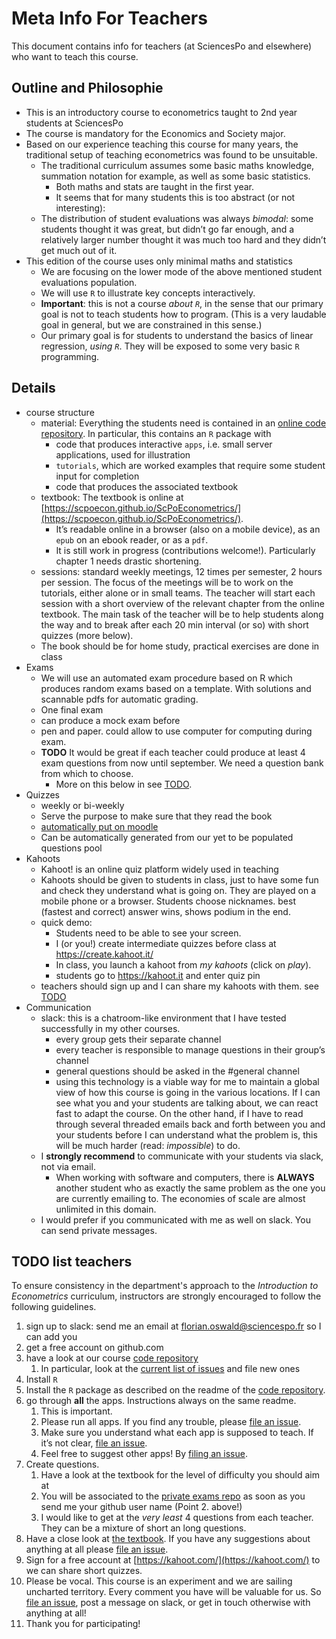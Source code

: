 # Meta Info For Teachers

This document contains info for teachers (at SciencesPo and elsewhere) who want to teach this course.

## Outline and Philosophie

* This is an introductory course to econometrics taught to 2nd year students at SciencesPo
* The course is mandatory for the Economics and Society major.
* Based on our experience teaching this course for many years, the traditional setup of teaching econometrics was found to be unsuitable. 
	* The traditional curriculum assumes some basic maths knowledge, summation notation for example, as well as some basic statistics.
		* Both maths and stats are taught in the first year.
		* It seems that for many students this is too abstract (or not interesting):
	* The distribution of student evaluations was always *bimodal*: some students thought it was great, but didn’t go far enough, and a relatively larger number thought it was much too hard and they didn’t get much out of it.
* This edition of the course uses only minimal maths and statistics
	* We are focusing on the lower mode of the above mentioned student evaluations population.
	* We will use `R` to illustrate key concepts interactively.
	* **Important**: this is not a course *about `R`*, in the sense that our primary goal is not to teach students how to program. (This is a very laudable goal in general, but we are constrained in this sense.) 
	* Our primary goal is for students to understand the basics of linear regression, *using `R`*. They will be exposed to some very basic `R` programming.

## Details

* course structure
    * material: Everything the students need is contained in an [online code repository](https://github.com/ScPoEcon/ScPoEconometrics). In particular, this contains an `R` package with
	    * code that produces interactive `apps`, i.e. small server applications, used for illustration
	    * `tutorials`, which are worked examples that require some student input for completion
	    * code that produces the associated textbook
    * textbook: The textbook is online at [https://scpoecon.github.io/ScPoEconometrics/](https://scpoecon.github.io/ScPoEconometrics/). 
	    * It’s readable online in a browser (also on a mobile device), as an `epub` on an ebook reader, or as a `pdf`. 
	    * It is still work in progress (contributions welcome!). Particularly chapter 1 needs drastic shortening.
    * sessions: standard weekly meetings, 12 times per semester, 2 hours per session. The focus of the meetings will be to work on the tutorials, either alone or in small teams. The teacher will start each session with a short overview of the relevant chapter from the online textbook. The main task of the teacher will be to help students along the way and to break after each 20 min interval (or so) with short quizzes (more below).
    * The book should be for home study, practical exercises are done in class
* Exams
	* We will use an automated exam procedure based on R which produces random exams based on a template. With solutions and scannable pdfs for automatic grading.
    * One final exam
    * can produce a mock exam before
    * pen and paper. could allow to use computer for computing during exam.
    * **TODO** It would be great if each teacher could produce at least 4 exam questions from now until september. We need a question bank from which to choose. 
	    * More on this below in see [TODO](#todo-list-teachers).
* Quizzes
    * weekly or bi-weekly
    * Serve the purpose to make sure that they read the book
    * [automatically put on moodle](https://moodle.sciences-po.fr/mod/quiz/view.php?id=114720)
    * Can be automatically generated from our yet to be populated questions pool
* Kahoots
	* Kahoot! is an online quiz platform widely used in teaching
	* Kahoots should be given to students in class, just to have some fun and check they understand what is going on. They are played on a mobile phone or a browser. Students choose nicknames. best (fastest and correct) answer wins, shows podium in the end.
	* quick demo:
		* Students need to be able to see your screen.
    	* I (or you!) create intermediate quizzes before class at https://create.kahoot.it/
    	* In class, you launch a kahoot from *my kahoots* (click on *play*).
    	* students go to https://kahoot.it and enter quiz pin
    * teachers should sign up and I can share my kahoots with them. see [TODO](#todo-list-teachers)
* Communication
    * slack: this is a chatroom-like environment that I have tested successfully in my other courses. 
    	* every group gets their separate channel
    	* every teacher is responsible to manage questions in their group’s channel
    	* general questions should be asked in the #general channel
    	* using this technology is a viable way for me to maintain a global view of how this course is going in the various locations. If I can see what you and your students are talking about, we can react fast to adapt the course. On the other hand, if I have to read through several threaded emails back and forth between you and your students before I can understand what the problem is, this will be much harder (read: *impossible*) to do.
    * I **strongly recommend** to communicate with your students via slack, not via email.
    	* When working with software and computers, there is **ALWAYS** another student who as exactly the same problem as the one you are currently emailing to. The economies of scale are almost unlimited in this domain.
    * I would prefer if you communicated with me as well on slack. You can send private messages.

## TODO list teachers

To ensure consistency in the department's approach to the *Introduction to Econometrics* curriculum, instructors are strongly encouraged to follow the following guidelines.

1. sign up to slack: send me an email at florian.oswald@sciencespo.fr so I can add you
2. get a free account on github.com
3. have a look at our course [code repository](https://github.com/ScPoEcon/ScPoEconometrics)
	1. In particular, look at the [current list of issues](https://github.com/ScPoEcon/ScPoEconometrics/issues) and file new ones
4. Install `R`
5. Install the `R` package as described on the readme of the [code repository](https://github.com/ScPoEcon/ScPoEconometrics).
6. go through **all** the apps. Instructions always on the same readme.
	1. This is important. 
	2. Please run all apps. If you find any trouble, please [file an issue](https://github.com/ScPoEcon/ScPoEconometrics/issues).
	3. Make sure you understand what each app is supposed to teach. If it’s not clear, [file an issue](https://github.com/ScPoEcon/ScPoEconometrics/issues).
	4. Feel free to suggest other apps! By [filing an issue](https://github.com/ScPoEcon/ScPoEconometrics/issues).
7. Create questions. 
	1. Have a look at the textbook for the level of difficulty you should aim at
	2. You will be associated to the [private exams repo](https://github.com/floswald/ScPoMetricsExams) as soon as you send me your github user name (Point 2. above!)
	3. I would like to get at the *very least* 4 questions from each teacher. They can be a mixture of short an long questions. 
8. Have a close look at [the textbook](https://scpoecon.github.io/ScPoEconometrics/). If you have any suggestions about anything at all please [file an issue](https://github.com/ScPoEcon/ScPoEconometrics/issues).
9. Sign for a free account at [https://kahoot.com/](https://kahoot.com/) to we can share short quizzes.
10. Please be vocal. This course is an experiment and we are sailing uncharted territory. Every comment you have will be valuable for us. So [file an issue](https://github.com/ScPoEcon/ScPoEconometrics/issues), post a message on slack, or get in touch otherwise with anything at all!
11. Thank you for participating!

